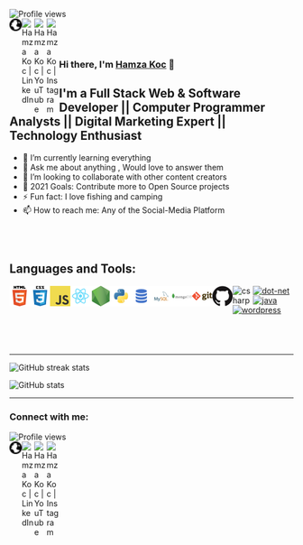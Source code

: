 
![Profile views](https://gpvc.arturio.dev/hamzakoc)  
[<img align="left" alt="Hamza Koc" width="22px" src="https://raw.githubusercontent.com/iconic/open-iconic/master/svg/globe.svg" />][website]
[<img align="left" alt="Hamza Koc | LinkedIn" width="22px" src="https://cdn.jsdelivr.net/npm/simple-icons@v3/icons/linkedin.svg" />][linkedin]
[<img align="left" alt="Hamza Koc | YouTube" width="22px" src="https://cdn.jsdelivr.net/npm/simple-icons@v3/icons/youtube.svg" />][youtube]
[<img align="left" alt="Hamza Koc | Instagram" width="22px" src="https://cdn.jsdelivr.net/npm/simple-icons@v3/icons/instagram.svg" />][instagram]

<br/><br/>

### Hi there, I'm [Hamza Koc](https://hamzakoc.ca/) 👋

## I'm a Full Stack Web & Software Developer || Computer Programmer Analysts || Digital Marketing Expert || Technology Enthusiast

- 🌱 I’m currently learning everything
- 💬 Ask me about anything , Would love to answer them
- 👯 I’m looking to collaborate with other content creators
- 🥅 2021 Goals: Contribute more to Open Source projects
- ⚡ Fun fact: I love fishing and camping
- 📫 How to reach me: Any of the Social-Media Platform

<br />

<br />

## Languages and Tools:


[<img align="left" alt="HTML5" width="36px" src="https://raw.githubusercontent.com/github/explore/80688e429a7d4ef2fca1e82350fe8e3517d3494d/topics/html/html.png" />][webdevplaylist]
[<img align="left" alt="CSS3" width="36px" src="https://raw.githubusercontent.com/github/explore/80688e429a7d4ef2fca1e82350fe8e3517d3494d/topics/css/css.png" />][webdevplaylist]

[<img align="left" alt="JavaScript" width="36px" src="https://raw.githubusercontent.com/github/explore/80688e429a7d4ef2fca1e82350fe8e3517d3494d/topics/javascript/javascript.png" />][webdevplaylist]
[<img align="left" alt="React" width="36px" src="https://raw.githubusercontent.com/github/explore/80688e429a7d4ef2fca1e82350fe8e3517d3494d/topics/react/react.png" />][webdevplaylist]

[<img align="left" alt="Node.js" width="36px" src="https://raw.githubusercontent.com/github/explore/80688e429a7d4ef2fca1e82350fe8e3517d3494d/topics/nodejs/nodejs.png" />][webdevplaylist]

[<img align="left" alt="Node.js" width="36px" src="https://raw.githubusercontent.com/github/explore/80688e429a7d4ef2fca1e82350fe8e3517d3494d/topics/python/python.png" />][webdevplaylist]

[<img align="left" alt="SQL" width="36px" src="https://raw.githubusercontent.com/github/explore/80688e429a7d4ef2fca1e82350fe8e3517d3494d/topics/sql/sql.png" />][webdevplaylist]
[<img align="left" alt="MySQL" width="36px" src="https://raw.githubusercontent.com/github/explore/80688e429a7d4ef2fca1e82350fe8e3517d3494d/topics/mysql/mysql.png" />][webdevplaylist]
[<img align="left" alt="MongoDB" width="36px" src="https://raw.githubusercontent.com/github/explore/80688e429a7d4ef2fca1e82350fe8e3517d3494d/topics/mongodb/mongodb.png" />][webdevplaylist]
[<img align="left" alt="Git" width="36px" src="https://raw.githubusercontent.com/github/explore/80688e429a7d4ef2fca1e82350fe8e3517d3494d/topics/git/git.png" />][webdevplaylist]
[<img align="left" alt="GitHub" width="36px" src="https://raw.githubusercontent.com/github/explore/78df643247d429f6cc873026c0622819ad797942/topics/github/github.png" />][webdevplaylist]



[<img src='https://cdn.jsdelivr.net/npm/simple-icons@3.0.1/icons/csharp.svg' alt='csharp' align="left"  width="36px">](https://hamzakoc.ca/)

[<img src='https://cdn.jsdelivr.net/npm/simple-icons@3.0.1/icons/dot-net.svg' alt='dot-net' align=""  width="36px">](https://hamzakoc.ca/)  
[<img src='https://cdn.jsdelivr.net/npm/simple-icons@3.0.1/icons/java.svg' alt='java'   width="36px">](https://hamzakoc.ca/)  
 [<img src='https://cdn.jsdelivr.net/npm/simple-icons@3.0.1/icons/wordpress.svg' alt='wordpress' height='40'>](https://hamzakoc.ca/)


<br />
<br />

###

<hr>

![GitHub streak stats](https://github-readme-streak-stats.herokuapp.com/?user=hamzakoc)  

![GitHub stats](https://github-readme-stats.vercel.app/api?username=hamzakoc&show_icons=true&count_private=true)  



---

### Connect with me:
![Profile views](https://gpvc.arturio.dev/hamzakoc)  
[<img align="left" alt="Hamza Koc" width="22px" src="https://raw.githubusercontent.com/iconic/open-iconic/master/svg/globe.svg" />][website]
[<img align="left" alt="Hamza Koc | LinkedIn" width="22px" src="https://cdn.jsdelivr.net/npm/simple-icons@v3/icons/linkedin.svg" />][linkedin]
[<img align="left" alt="Hamza Koc | YouTube" width="22px" src="https://cdn.jsdelivr.net/npm/simple-icons@v3/icons/youtube.svg" />][youtube]
[<img align="left" alt="Hamza Koc | Instagram" width="22px" src="https://cdn.jsdelivr.net/npm/simple-icons@v3/icons/instagram.svg" />][instagram]


[website]: https://hamzakoc.ca
[youtube]: https://www.youtube.com/channel/UCp1hXL5HEJ_M7QShze8IKPA
[instagram]: https://instagram.com/_hkoc_
[linkedin]: https://linkedin.com/in/hamzakooc
[webdevplaylist]: https://hamzakoc.ca





